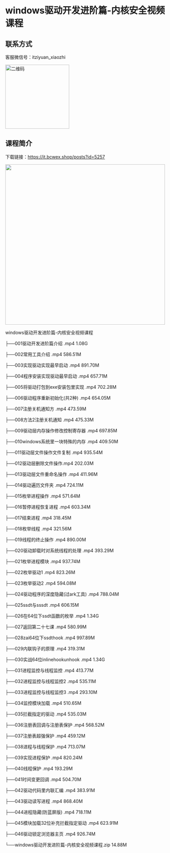 # windows驱动开发进阶篇-内核安全视频课程

## 联系方式

客服微信号：itziyuan_xiaozhi

<img src="https://ziyuanyun.oss-cn-guangzhou.aliyuncs.com/common/20240614073449/666b82192834a.jpg" width="200" height="200" alt="二维码">

## 课程简介

下载链接：https://it.bcwex.shop/posts?id=5257

<img src="https://ziyuanyun.oss-cn-guangzhou.aliyuncs.com/yun/20241201160659/674c1923af90b.jpg" width="500" alt="">

  windows驱动开发进阶篇-内核安全视频课程



 ├──001驱动开发进阶篇介绍 .mp4 1.08G

 ├──002常用工具介绍 .mp4 586.51M

 ├──003实现驱动实现最早启动 .mp4 891.70M

 ├──004程序安装实现驱动最早启动 .mp4 657.71M

 ├──005将驱动打包到exe安装包里实现 .mp4 702.28M

 ├──006驱动程序重新初始化(共2种) .mp4 654.05M

 ├──007注册关机通知方 .mp4 473.59M

 ├──008方法2注册关机通知 .mp4 475.33M

 ├──009驱动层内存操作修改控制寄存器 .mp4 697.85M

 ├──010windows系统里一块特殊的内存 .mp4 409.50M

 ├──011驱动层文件操作文件复制 .mp4 935.54M

 ├──012驱动层删除文件操作.mp4 202.03M

 ├──013驱动层文件重命名操作 .mp4 411.96M

 ├──014驱动遍历文件夹 .mp4 724.11M

 ├──015枚举进程操作 .mp4 571.64M

 ├──016暂停进程恢复进程 .mp4 603.34M

 ├──017结束进程 .mp4 318.45M

 ├──018枚举线程 .mp4 321.56M

 ├──019线程的终止操作 .mp4 890.00M

 ├──020驱动卸载时对系统线程的处理 .mp4 393.29M

 ├──021枚举进程模块 .mp4 937.74M

 ├──022枚举驱动1 .mp4 823.26M

 ├──023枚举驱动2 .mp4 594.08M

 ├──024驱动程序的深度隐藏(过ark工具) .mp4 788.04M

 ├──025ssdt与sssdt .mp4 606.15M

 ├──026在64位下ssdt函数的枚举 .mp4 1.34G

 ├──027返回第二十七课 .mp4 580.99M

 ├──028zai64位下ssdthook .mp4 997.89M

 ├──029内联钩子的原理 .mp4 319.31M

 ├──030实战64位inlinehookunhook .mp4 1.34G

 ├──031进程监控与线程监控 .mp4 413.77M

 ├──032进程监控与线程监控2 .mp4 535.11M

 ├──033进程监控与线程监控3 .mp4 293.10M

 ├──034监控模块加载 .mp4 510.65M

 ├──035拦截指定的驱动 .mp4 535.03M

 ├──036注册表回调与注册表保护 .mp4 568.52M

 ├──037注册表超强保护 .mp4 459.12M

 ├──038进程与线程保护 .mp4 713.07M

 ├──039实现进程保护 .mp4 820.24M

 ├──040线程保护 .mp4 193.29M

 ├──041时间变更回调 .mp4 504.70M

 ├──042驱动代码里内联汇编 .mp4 383.91M

 ├──043驱动读写进程 .mp4 868.40M

 ├──044进程隐藏(防蓝屏版) .mp4 718.11M

 ├──045模块加载32位补充拦截指定驱动 .mp4 623.91M

 ├──046驱动锁定浏览器主页 .mp4 926.74M

 └──windows驱动开发进阶篇-内核安全视频课程.zip 14.88M

  